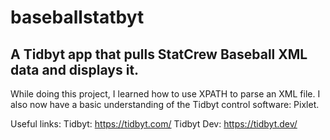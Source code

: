 # baseballstatbyt

## A Tidbyt app that pulls StatCrew Baseball XML data and displays it. 

While doing this project, I learned how to use XPATH to parse an XML file. I also now have a basic understanding of the Tidbyt control software: Pixlet. 

Useful links:
Tidbyt: https://tidbyt.com/
Tidbyt Dev: https://tidbyt.dev/


